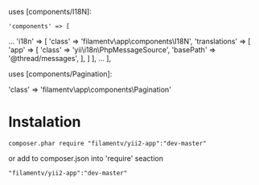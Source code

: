 uses [components/I18N]:

    'components' => [
...
        'i18n' => [
            'class' => 'filamentv\app\components\I18N',
            'translations' => [
                'app' => [
                    'class' => 'yii\i18n\PhpMessageSource',
                    'basePath' => '@thread/messages',
                ],
            ]
        ],
...
    ],

uses [components/Pagination]:

'class' => 'filamentv\app\components\Pagination'


Instalation
===

    composer.phar require "filamentv/yii2-app":"dev-master"

or add to composer.json into 'require' seaction

    "filamentv/yii2-app":"dev-master"
